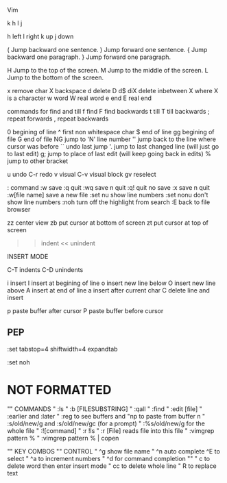 Vim

   k
 h   l
   j

h	left
l	right
k	up
j	down

(	Jump backward one sentence.
)	Jump forward one sentence.
{	Jump backward one paragraph.
}	Jump forward one paragraph.

H	Jump to the top of the screen.
M	Jump to the middle of the screen.
L	Jump to the bottom of the screen.

x	remove char
X	backspace
d	delete
D	d$
diX	delete inbetween X where X is a character
w	word
W	real word
e	end
E	real end

commands for find and till
f	find
F	find backwards
t	till
T	till backwards
;	repeat forwards
,	repeat backwards

0	begining of line
^	first non whitespace char
$	end of line
gg	begining of file
G	end of file
NG	jump to 'N' line number
''	jump back to the line where cursor was before
``	undo last jump
'.	jump to last changed line (will just go to last edit)
g;	jump to place of last edit (will keep going back in edits)
%	jump to other bracket

u	undo
C-r	redo
v	visual
C-v	visual block
gv	reselect

:		command
:w		save
:q		quit
:wq		save n quit
:q!		quit no save
:x		save n quit
:w[file name]	save a new file
:set nu		show line numbers
:set nonu	don't show line numbers
:noh		turn off the highlight from search
:E		back to file browser

zz	center view
zb	put cursor at bottom of screen
zt	put cursor at top of screen

>>	indent
<<	unindent

INSERT MODE

C-T	indents
C-D	unindents

i	insert
I	insert at begining of line
o	insert new line	below
O	insert new line above
A	insert at end of line
a	insert after current char 
C	delete line and insert

p	paste buffer after cursor
P	paste buffer before cursor

## PEP
:set tabstop=4 shiftwidth=4 expandtab

:set noh

# NOT FORMATTED

"" COMMANDS
" :ls
" :b [FILESUBSTRING]
" :qall
" :find
" :edit [file]
" :earlier and :later
" :reg to see buffers and "np to paste from buffer n
" :s/old/new/g and :s/old/new/gc (for a prompt)
" :%s/old/new/g for the whole file
" :![command]
" :r !ls
" :r [File] reads file into this file
" :vimgrep pattern %
" :vimgrep pattern % | copen

"" KEY COMBOS
"" CONTROL
" ^g show file name
" ^n auto complete ^E to select
" ^a to increment numbers
" ^d for command completion
"" 
" c to delete word then enter insert mode
" cc to delete whole line
" R to replace text
